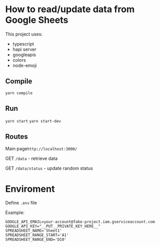 # How to read/update data from Google Sheets 

This project uses:

- typescript
- hapi server
- googleapis
- colors
- node-emoji

## Compile

`yarn compile` 

## Run 

`yarn start` 
`yarn start-dev` 

## Routes

Main page`http://localhost:3000/`


GET `/data` - retrieve data

GET `/data/status` - update random status

# Enviroment

Define `.env` file 

Example:

```
GOOGLE_API_EMAIL=your-account@fake-project.iam.gserviceaccount.com
GOOGLE_API_KEY="__PUT__PRIVATE_KEY_HERE__"
SPREADSHEET_NAME='Sheet1'
SPREADSHEET_RANGE_START='A1'
SPREADSHEET_RANGE_END='D10'
```
